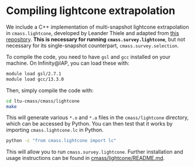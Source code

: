 
Compiling lightcone extrapolation
=================================


We include a C++ implementation of multi-snapshot lightcone extrapolation in `cmass.lightcone`, developed by Leander Thiele and adapted from [this repository](https://github.com/leanderthiele/nuvoid_production). **This is necessary for running `cmass.survey.lightcone`**, but not necessary for its single-snapshot counterpart, `cmass.survey.selection`.

To compile the code, you need to have `gsl` and `gcc` installed on your machine. On Infinity@IAP, you can load these with:
```bash
module load gsl/2.7.1
module load gcc/13.3.0
```
Then, simply compile the code with:
```bash
cd ltu-cmass/cmass/lightcone
make
```
This will generate various `*.o` and `*.a` files in the `cmass/lightcone` directory, which can be accessed by Python. You can then test that it works by importing `cmass.lightcone.lc` in Python.
```bash
python -c "from cmass.lightcone import lc"
```
This will allow you to run `cmass.survey.lightcone`. Further installation and usage instructions can be found in [cmass/lightcone/README.md](../../cmass/lightcone/README.md).